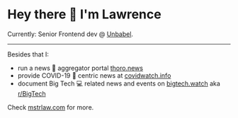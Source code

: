 # Hey there 👋 I'm Lawrence

Currently: Senior Frontend dev @ [Unbabel](https://unbabel.com/).

---
Besides that I:
- run a news 📰 aggregator portal [thoro.news](https://thoro.news)
- provide COVID-19 🦠 centric news at [covidwatch.info](https://covidwatch.info)
- document Big Tech 💻 related news and events on [bigtech.watch](http://bigtech.watch/) aka [r/BigTech](https://www.reddit.com/r/BigTech/)

Check [mstrlaw.com](https://mstrlaw.com) for more.
